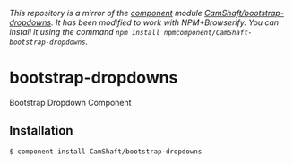 *This repository is a mirror of the [component](http://component.io) module [CamShaft/bootstrap-dropdowns](http://github.com/CamShaft/bootstrap-dropdowns). It has been modified to work with NPM+Browserify. You can install it using the command `npm install npmcomponent/CamShaft-bootstrap-dropdowns`.*

# bootstrap-dropdowns

  Bootstrap Dropdown Component


## Installation

    $ component install CamShaft/bootstrap-dropdowns
